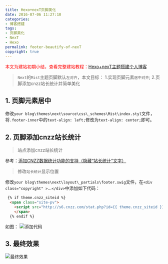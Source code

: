 ```yaml
---
title: Hexo+nexT页脚美化
date: 2016-07-06 11:27:10
categories: 
- 博客搭建
tags: 
- 页脚美化
- NexT
- Hexo
permalink: footer-beautify-of-nexT
copyright: true
---
```

<font color=#f00>本文为建站初期小结，查看完整建站教程：</font>[Hexo+nexT主题搭建个人博客](/2016/08/Hexo-nexT-build-personal-blog/)

>``Next``的``Mist``主题页脚默认``左对齐``，本文目标：
1.实现页脚元素``居中对齐``;
2.页脚添加cnzz站长统计并简单美化

<!--more-->
## 1. 页脚元素居中
修改``your blog\themes\next\source\css\_schemes\Mist\index.styl``文件，将``.footer-inner``中的``text-align: left;``修改为``text-align: center;``即可。

## 2. 页脚添加cnzz站长统计
>站点添加cnzz站长统计

参考：[添加CNZZ数据统计功能的支持（隐藏“站长统计”文字）](https://github.com/iissnan/hexo-theme-next/pull/712)
>修改``站长统计``显示位置

修改``your blog\themes\next\layout\_partials\footer.swig``文件，在``<div class="copyright" >``...``</div>``中添加如下代码：
```html
 {% if theme.cnzz_siteid %}
  <span class="site-pv">
    <script src="http://s6.cnzz.com/stat.php?id={{ theme.cnzz_siteid }}&web_id={{ theme.cnzz_siteid }}" type="text/javascript"></script>
	</span>
  {% endif %}
```
如图：
![添加代码](http://o9w8f1xrl.bkt.clouddn.com/images/201607/01.jpg)

## 3. 最终效果
![最终效果](http://o9w8f1xrl.bkt.clouddn.com/images/201607/02.jpg)